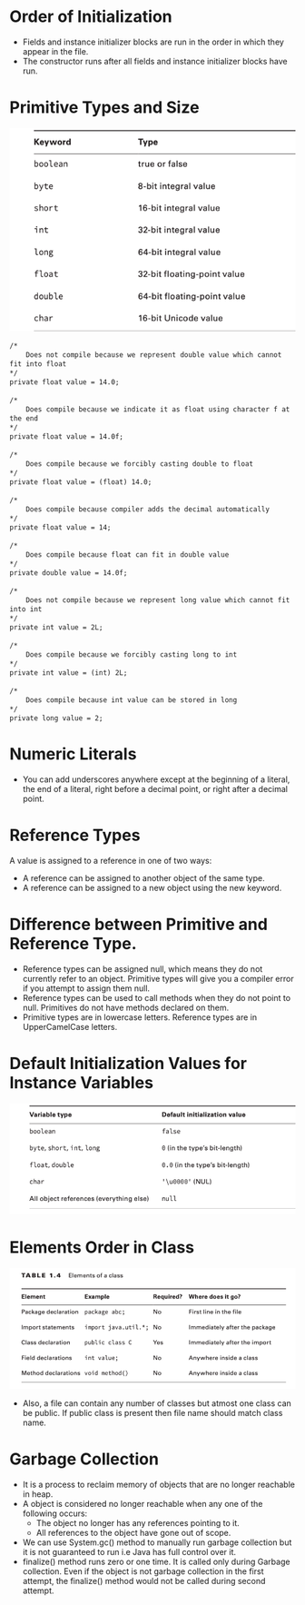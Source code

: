 # Order of Initialization
- Fields and instance initializer blocks are run in the order in which they appear in the file.
- The constructor runs after all fields and instance initializer blocks have run.

# Primitive Types and Size
![Primitive Types and Size](primitive-types.png "Primitive Types and Size")
```
/* 
	Does not compile because we represent double value which cannot fit into float
*/
private float value = 14.0;

/* 
	Does compile because we indicate it as float using character f at the end
*/
private float value = 14.0f;

/* 
	Does compile because we forcibly casting double to float
*/
private float value = (float) 14.0;

/*
	Does compile because compiler adds the decimal automatically
*/
private float value = 14;

/*
	Does compile because float can fit in double value
*/
private double value = 14.0f;

/*
	Does not compile because we represent long value which cannot fit into int
*/
private int value = 2L;

/*
	Does compile because we forcibly casting long to int
*/
private int value = (int) 2L;

/*
	Does compile because int value can be stored in long
*/
private long value = 2;
```
# Numeric Literals
- You can add underscores anywhere except at the beginning of a literal, the end of a literal, right before a decimal point, or right after a decimal point.

# Reference Types
A value is assigned to a reference in one of two ways:
- A reference can be assigned to another object of the same type.
- A reference can be assigned to a new object using the new keyword.

# Difference between Primitive and Reference Type.
- Reference types can be assigned null, which means they do not currently refer to an object. Primitive types will give you a compiler error if you attempt to assign them null.
- Reference types can be used to call methods when they do not point to null. Primitives do not have methods declared on them.
- Primitive types are in lowercase letters. Reference types are in UpperCamelCase letters.

# Default Initialization Values for Instance Variables
![Default Initialization Values](default-initialization-values.png "Default Initialization Values")

# Elements Order in Class
![Elements Order](elements-order-in-class.png "Elements Order in Class")
- Also, a file can contain any number of classes but atmost one class can be public. If public class is present then file name should match class name.

# Garbage Collection
- It is a process to reclaim memory of objects that are no longer reachable in heap.
- A object is considered no longer reachable when any one of the following occurs:
	- The object no longer has any references pointing to it.
	- All references to the object have gone out of scope.
- We can use System.gc() method to manually run garbage collection but it is not guaranteed to run i.e Java has full control over it.
- finalize() method runs zero or one time. It is called only during Garbage collection. Even if the object is not garbage collection in the first attempt, the finalize() method would not be called during second attempt.